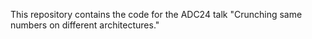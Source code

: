 This repository contains the code for the ADC24 talk "Crunching same numbers on different architectures."
